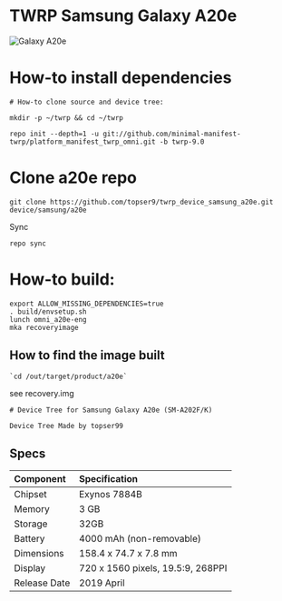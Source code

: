 # TWRP Samsung Galaxy A20e
![Galaxy A20e](https://fdn2.gsmarena.com/vv/bigpic/samsung-galaxy-a20e.jpg "Galaxy A20e")
# How-to install dependencies
```
# How-to clone source and device tree:

mkdir -p ~/twrp && cd ~/twrp

repo init --depth=1 -u git://github.com/minimal-manifest-twrp/platform_manifest_twrp_omni.git -b twrp-9.0
```
# Clone a20e repo
```
git clone https://github.com/topser9/twrp_device_samsung_a20e.git device/samsung/a20e
```
Sync
```
repo sync
```
# How-to build:
```
export ALLOW_MISSING_DEPENDENCIES=true
. build/envsetup.sh
lunch omni_a20e-eng
mka recoveryimage
```
## How to find the image built
```
`cd /out/target/product/a20e`
```
see recovery.img
```
# Device Tree for Samsung Galaxy A20e (SM-A202F/K)

Device Tree Made by topser99
```
## Specs
|        Component        |          Specification            |
| :---------------------- | :-------------------------------- |
| Chipset                 | Exynos 7884B                      |
| Memory                  | 3 GB                              |
| Storage                 | 32GB                              |
| Battery                 | 4000 mAh (non-removable)          |
| Dimensions              | 158.4 x 74.7 x 7.8 mm             |
| Display                 | 720 x 1560 pixels, 19.5:9, 268PPI |
| Release Date            | 2019 April                        |

